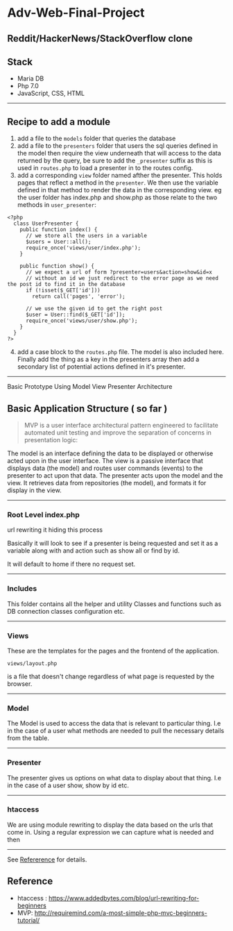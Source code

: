 # Adv-Web-Final-Project

## Reddit/HackerNews/StackOverflow clone

## Stack

- Maria DB
- Php 7.0
- JavaScript, CSS, HTML
***********************
## Recipe to add a module
1. add a file to the `models` folder that queries the database
2. add a file to the `presenters` folder that users the sql queries defined in the model then require the view underneath that will access to the data returned by the query, be sure to add the `_presenter` suffix as this is used in `routes.php` to load a presenter in to the routes config.
3. add a corresponding `view` folder named afther the presenter. This holds pages that reflect a method in the `presenter`. We then use the variable defined in that method to render the data in the corresponding view. eg the user folder has index.php and show.php as those relate to the two methods in `user_presenter`:
```
<?php
  class UserPresenter {
    public function index() {
      // we store all the users in a variable
      $users = User::all();
      require_once('views/user/index.php');
    }

    public function show() {
      // we expect a url of form ?presenter=users&action=show&id=x
      // without an id we just redirect to the error page as we need the post id to find it in the database
      if (!isset($_GET['id']))
        return call('pages', 'error');

      // we use the given id to get the right post
      $user = User::find($_GET['id']);
      require_once('views/user/show.php');
    }
  }
?>
```
4. add a case block to the `routes.php` file. The model is also included here. Finally add the thing as a key in the presenters array then add a secondary list of potential actions defined in it's presenter.
---------------------------------------------------------
Basic Prototype Using Model View Presenter Architecture

## Basic Application Structure ( so far )

> MVP is a user interface architectural pattern engineered to facilitate automated unit testing and improve the separation of concerns in presentation logic:

The model is an interface defining the data to be displayed or otherwise acted upon in the user interface.
The view is a passive interface that displays data (the model) and routes user commands (events) to the presenter to act upon that data.
The presenter acts upon the model and the view. It retrieves data from repositories (the model), and formats it for display in the view.
*************
### Root Level index.php
url rewriting it hiding this process

Basically it will look to see if a presenter is being requested and set it as a variable along with and action such as show all or find by id.

It will default to home if there no request set.
*************
### Includes

This folder contains all the helper and utility Classes and functions such as DB connection classes configuration etc.
*************
### Views

These are the templates for the pages and the frontend of the application.

`views/layout.php`

is a file that doesn't change regardless of what page is requested by the browser.
*************
### Model
 The Model is used to access the data that is relevant to particular thing. I.e in the case of a user what methods are needed to pull the necessary details from the table.
*************
### Presenter
The presenter gives us options on what data to display about that thing. I.e in the case of a user show, show by id etc.
*************
### htaccess
We are using module rewriting to display the data based on the urls that come in. Using a regular expression we can capture what is needed and then
*************
See [Refererence](#markdown-header-reference) for details.


## Reference
- htaccess : https://www.addedbytes.com/blog/url-rewriting-for-beginners
- MVP: http://requiremind.com/a-most-simple-php-mvc-beginners-tutorial/